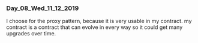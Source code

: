 ### Day_08_Wed_11_12_2019 

I choose for the proxy pattern, because it is very usable in my contract.
my contract is a contract that can evolve in every way so it could get many upgrades over time.

